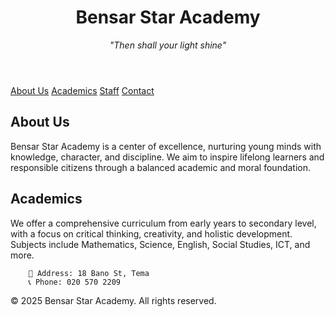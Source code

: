 <!DOCTYPE html>
<html lang="en">
<head>
  <meta charset="UTF-8">
  <meta name="viewport" content="width=device-width, initial-scale=1">
</head>
<body>

  <header>
    <h1>Bensar Star Academy</h1>
    <p><em>"Then shall your light shine"</em></p>
  </header>

  <nav>
    <a href="#about">About Us</a>
    <a href="#academics">Academics</a>
    <a href="#staff">Staff</a>
    <a href="#contact">Contact</a>
  </nav>

  <div class="container">
    <section id="about">
      <h2>About Us</h2>
      <p>Bensar Star Academy is a center of excellence, nurturing young minds with knowledge, character, and discipline. We aim to inspire lifelong learners and responsible citizens through a balanced academic and moral 
foundation.</p>
    </section>
        <section id="academics">
      <h2>Academics</h2>
      <p>We offer a comprehensive curriculum from early years to secondary level, with a focus on critical thinking, creativity, and holistic development. Subjects include Mathematics, Science, English, Social Studies, ICT, and more.</p>
    </section>
    
        📍 Address: 18 Bano St, Tema 
        📞 Phone: 020 570 2209 
      
  </div>

  <footer>
    &copy; 2025 Bensar Star Academy. All rights reserved.
  </footer>

</body>
</html>

